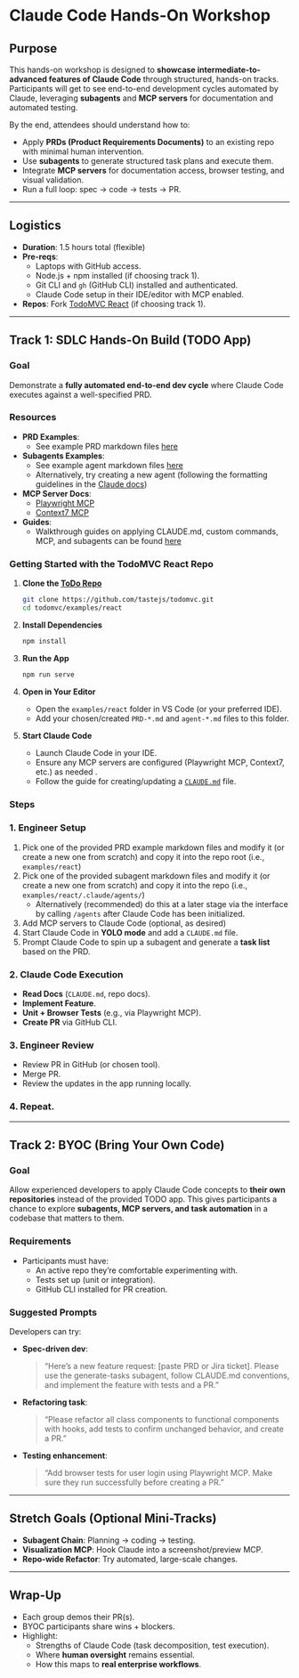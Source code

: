 # Claude Code Hands-On Workshop

## Purpose

This hands-on workshop is designed to **showcase intermediate-to-advanced features of Claude Code** through structured, hands-on tracks. Participants will get to see end-to-end development cycles automated by Claude, leveraging **subagents** and **MCP servers** for documentation and automated testing.

By the end, attendees should understand how to:

- Apply **PRDs (Product Requirements Documents)** to an existing repo with minimal human intervention.
- Use **subagents** to generate structured task plans and execute them.
- Integrate **MCP servers** for documentation access, browser testing, and visual validation.
- Run a full loop: spec → code → tests → PR.

---

## Logistics

- **Duration**: 1.5 hours total (flexible)
- **Pre-reqs**:
    - Laptops with GitHub access.
    - Node.js + npm installed (if choosing track 1).
    - Git CLI and `gh` (GitHub CLI) installed and authenticated.
    - Claude Code setup in their IDE/editor with MCP enabled.
- **Repos**: Fork [TodoMVC React](https://github.com/tastejs/todomvc/tree/gh-pages/examples/react) (if choosing track 1).

---

## Track 1: SDLC Hands-On Build (TODO App)

### Goal

Demonstrate a **fully automated end-to-end dev cycle** where Claude Code executes against a well-specified PRD.

### Resources

- **PRD Examples**: 
    - See example PRD markdown files [here](https://github.com/TribeAI/cox-claude-code-workshop/tree/main/examples/PRDs)
- **Subagents Examples**:
    - See example agent markdown files [here](https://github.com/TribeAI/cox-claude-code-workshop/tree/main/examples/agents)
    - Alternatively, try creating a new agent (following the formatting guidelines in the [Claude docs](https://docs.claude.com/en/docs/claude-code/sub-agents#file-format))
- **MCP Server Docs**:
    - [Playwright MCP](https://github.com/microsoft/playwright-mcp?tab=readme-ov-file#getting-started)
    - [Context7 MCP](https://github.com/upstash/context7?tab=readme-ov-file#%EF%B8%8F-installation)
- **Guides**:
    - Walkthrough guides on applying CLAUDE.md, custom commands, MCP, and subagents can be found [here](https://github.com/TribeAI/cox-claude-code-workshop/tree/main/guides)

### Getting Started with the TodoMVC React Repo

1. **Clone the [ToDo Repo](https://github.com/tastejs/todomvc/tree/master)**
    
    ```bash
    git clone https://github.com/tastejs/todomvc.git
    cd todomvc/examples/react
    ```
    
2. **Install Dependencies**
    
    ```bash
    npm install
    ```
    
3. **Run the App**
    
    ```bash
    npm run serve
    ```
    
4. **Open in Your Editor**
    - Open the `examples/react` folder in VS Code (or your preferred IDE).
    - Add your chosen/created `PRD-*.md` and `agent-*.md` files to this folder.
5. **Start Claude Code**
    - Launch Claude Code in your IDE.
    - Ensure any MCP servers are configured (Playwright MCP, Context7, etc.) as needed .
    - Follow the guide for creating/updating a [`CLAUDE.md`](https://github.com/TribeAI/cox-claude-code-workshop/blob/main/guides/Applying_CLAUDE_md.md) file.

### Steps

### 1. Engineer Setup

1. Pick one of the provided PRD example markdown files and modify it (or create a new one from scratch) and copy it into the repo root (i.e., `examples/react`)
2. Pick one of the provided subagent markdown files and modify it (or create a new one from scratch) and copy it into the repo (i.e., `examples/react/.claude/agents/`)
    - Alternatively (recommended) do this at a later stage via the interface by calling `/agents` after Claude Code has been initialized.
3. Add MCP servers to Claude Code (optional, as desired)
4. Start Claude Code in **YOLO mode** and add a `CLAUDE.md` file.
5. Prompt Claude Code to spin up a subagent and generate a **task list** based on the PRD.

### 2. Claude Code Execution

- **Read Docs** (`CLAUDE.md`, repo docs).
- **Implement Feature**.
- **Unit + Browser Tests** (e.g., via Playwright MCP).
- **Create PR** via GitHub CLI.

### 3. Engineer Review

- Review PR in GitHub (or chosen tool).
- Merge PR.
- Review the updates in the app running locally.

### 4. Repeat.

---

## Track 2: BYOC (Bring Your Own Code)

### Goal

Allow experienced developers to apply Claude Code concepts to **their own repositories** instead of the provided TODO app. This gives participants a chance to explore **subagents, MCP servers, and task automation** in a codebase that matters to them.

### Requirements

- Participants must have:
    - An active repo they’re comfortable experimenting with.
    - Tests set up (unit or integration).
    - GitHub CLI installed for PR creation.

### Suggested Prompts

Developers can try:

- **Spec-driven dev**:
    
    > “Here’s a new feature request: [paste PRD or Jira ticket]. Please use the generate-tasks subagent, follow CLAUDE.md conventions, and implement the feature with tests and a PR.”
    > 
- **Refactoring task**:
    
    > “Please refactor all class components to functional components with hooks, add tests to confirm unchanged behavior, and create a PR.”
    > 
- **Testing enhancement**:
    
    > “Add browser tests for user login using Playwright MCP. Make sure they run successfully before creating a PR.”
    > 

---

## Stretch Goals (Optional Mini-Tracks)

- **Subagent Chain**: Planning → coding → testing.
- **Visualization MCP**: Hook Claude into a screenshot/preview MCP.
- **Repo-wide Refactor**: Try automated, large-scale changes.

---

## Wrap-Up

- Each group demos their PR(s).
- BYOC participants share wins + blockers.
- Highlight:
    - Strengths of Claude Code (task decomposition, test execution).
    - Where **human oversight** remains essential.
    - How this maps to **real enterprise workflows**.